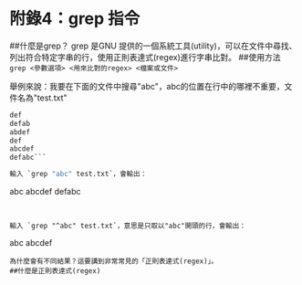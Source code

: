 # 附錄4：grep 指令
##什麼是grep？
grep 是GNU 提供的一個系統工具(utility)，可以在文件中尋找、列出符合特定字串的行，使用正則表達式(regex)進行字串比對。
##使用方法
`grep <參數選項> <用來比對的regex> <檔案或文件>`

舉例來說：我要在下面的文件中搜尋"abc"，abc的位置在行中的哪裡不重要，文件名為"test.txt"

```abc
def
defab
abdef
def
abcdef
defabc```

輸入 `grep "abc" test.txt`，會輸出：
```
abc
abcdef
defabc
```


輸入 `grep "^abc" test.txt`，意思是只取以"abc"開頭的行，會輸出：
```
abc
abcdef
```
為什麼會有不同結果？這要講到非常常見的「正則表達式(regex)」。
##什麼是正則表達式(regex)



